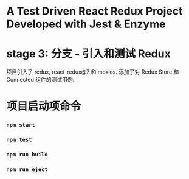 # A Test Driven React Redux Project Developed with Jest & Enzyme 

# stage 3: 分支 - 引入和测试 Redux
项目引入了 redux, react-redux@7 和 moxios. 添加了对 Redux Store 和 Connected 组件的测试用例.


# 项目启动项命令

### `npm start` 
### `npm test` 
### `npm run build` 
### `npm run eject`

